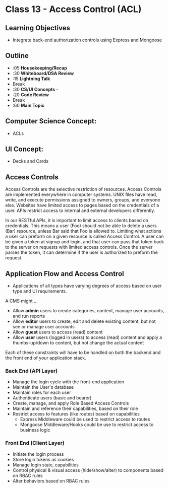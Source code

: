 # Class 13 - Access Control (ACL)

## Learning Objectives

-   Integrate back-end authorization controls using Express and Mongoose

## Outline

-   :05 **Housekeeping/Recap**
-   :30 **Whiteboard/DSA Review**
-   :15 **Lightning Talk**
-   Break
-   :30 **CS/UI Concepts** -
-   :20 **Code Review**
-   Break
-   :60 **Main Topic**

## Computer Science Concept:

-   ACLs

## UI Concept:

-   Decks and Cards

## Access Controls

Access Controls are the selective restriction of resources. Access Controls are implemented everywhere in computer systems. UNIX files have read, write, and execute permissions assigned to owners, groups, and everyone else. Websites have limited access to pages based on the credentials of a user. APIs restrict access to internal and external developers differently.

In our RESTful APIs, it is important to limit access to clients based on credentials. This means a user (Foo) should not be able to delete a users (Bar) resource, unless Bar said that Foo is allowed to. Limiting what actions a user can preform on a given resource is called Access Control. A user can be given a token at signup and login, and that user can pass that token back to the server on requests with limited access controls. Once the server parses the token, it can determine if the user is authorized to preform the request.

## Application Flow and Access Control

-   Applications of all types have varying degrees of access based on user type and UI requirements.

A CMS might ...

-   Allow **admin** users to create categories, content, manage user accounts, and run reports
-   Allow **editor** users to create, edit and delete existing content, but not see or manage user accounts
-   Allow **guest** users to access (read) content
-   Allow **user** users (logged in users) to access (read) content and apply a thumbs-up/down to content, but not change the actual content

Each of these constraints will have to be handled on both the backend and the front end of your application stack.

### Back End (API Layer)

-   Manage the login cycle with the front-end application
-   Maintain the User's database
-   Maintain roles for each user
-   Authenticate users (basic and bearer)
-   Create, manage, and apply Role Based Access Controls
-   Maintain and reference their capabilities, based on their role
-   Restrict access to features (like routes) based on capabilities
    -   Express Middleware could be used to restrict access to routes
    -   Mongoose Middleware/Hooks could be use to restrict access to business logic

### Front End (Client Layer)

-   Initiate the login process
-   Store login tokens as cookies
-   Manage login state, capabilities
-   Control physical & visual access (hide/show/alter) to components based on RBAC rules
-   Alter behaviors based on RBAC rules
